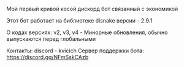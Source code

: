 Мой первый кривой косой дискорд бот связанный с экономикой





Этот бот работает на библиотеке disnake версии - 2.9.1



О кодах версиях:
v2, v3, v4 - Минорные обновления, обычно выпускаются перед глобальными


Контакты: 
discord - kvicich
Сервер поддержки бота: https://discord.gg/NFmSskCAzb